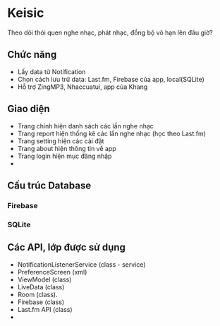 # Keisic
Theo dõi thói quen nghe nhạc, phát nhạc, đồng bộ vô hạn lên đâu giờ?

## Chức năng
- Lấy data từ Notification
- Chọn cách lưu trữ data: Last.fm, Firebase của app, local(SQLite)
- Hỗ trợ ZingMP3, Nhaccuatui, app của Khang

## Giao diện
- Trang chính hiện danh sách các lần nghe nhạc
- Trang report hiện thống kê các lần nghe nhạc (học theo Last.fm)
- Trang setting hiện các cài đặt
- Trang about hiện thông tin về app
- Trang login hiện mục đăng nhập
- 

## Cấu trúc Database
### Firebase

### SQLite

## Các API, lớp được sử dụng
- NotificationListenerService (class - service)
- PreferenceScreen (xml)
- ViewModel (class)
- LiveData (class)
- Room (class).
- Firebase (class)
- Last.fm API (class)
- 

